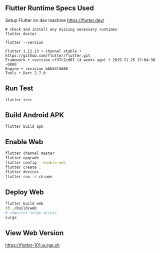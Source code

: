 ## Flutter Runtime Specs Used

Setup Flutter on dev machine
https://flutter.dev/

```
# check and install any missing necessary runtimes
flutter doctor
```

```
flutter --version
```

```
Flutter 1.12.13 • channel stable • https://github.com/flutter/flutter.git
Framework • revision cf37c2cd07 (4 weeks ago) • 2019-11-25 12:04:30 -0800
Engine • revision b6b54fd606
Tools • Dart 2.7.0
```

## Run Test

```
flutter test
```

## Build Android APK

```
flutter build apk
```

## Enable Web

```sh
flutter channel master
flutter upgrade
flutter config --enable-web
flutter create .
flutter devices
flutter run -d chrome
```

## Deploy Web

```sh
flutter build web
cd ./build/web
# requires surge access
surge
```

## View Web Version

https://flutter-101.surge.sh
